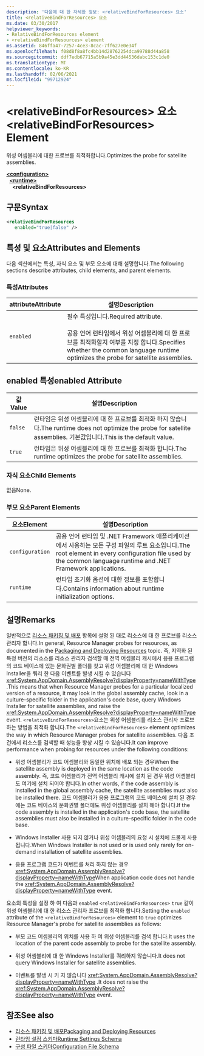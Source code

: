```yaml
---
description: '다음에 대 한 자세한 정보: <relativeBindForResources> 요소'
title: <relativeBindForResources> 요소
ms.date: 03/30/2017
helpviewer_keywords:
- RelativeBindForResources element
- <relativeBindForResources> element
ms.assetid: 846ffa47-7257-4ce3-8cac-7ff627e0e34f
ms.openlocfilehash: f08d8f8a8fc4bb14d28762254dca99788d44a858
ms.sourcegitcommit: ddf7edb67715a5b9a45e3dd44536dabc153c1de0
ms.translationtype: MT
ms.contentlocale: ko-KR
ms.lasthandoff: 02/06/2021
ms.locfileid: "99712924"
---
```

# <a name="relativebindforresources-element"></a><span data-ttu-id="69678-103">\<relativeBindForResources> 요소</span><span class="sxs-lookup"><span data-stu-id="69678-103">\<relativeBindForResources> Element</span></span>

<span data-ttu-id="69678-104">위성 어셈블리에 대한 프로브를 최적화합니다.</span><span class="sxs-lookup"><span data-stu-id="69678-104">Optimizes the probe for satellite assemblies.</span></span>  
  
[**\<configuration>**](../configuration-element.md)\
&nbsp;&nbsp;[**\<runtime>**](runtime-element.md)\
&nbsp;&nbsp;&nbsp;&nbsp;**\<relativeBindForResources>**  
  
## <a name="syntax"></a><span data-ttu-id="69678-105">구문</span><span class="sxs-lookup"><span data-stu-id="69678-105">Syntax</span></span>  
  
```xml
<relativeBindForResources
   enabled="true|false" />  
```  
  
## <a name="attributes-and-elements"></a><span data-ttu-id="69678-106">특성 및 요소</span><span class="sxs-lookup"><span data-stu-id="69678-106">Attributes and Elements</span></span>  

 <span data-ttu-id="69678-107">다음 섹션에서는 특성, 자식 요소 및 부모 요소에 대해 설명합니다.</span><span class="sxs-lookup"><span data-stu-id="69678-107">The following sections describe attributes, child elements, and parent elements.</span></span>  
  
### <a name="attributes"></a><span data-ttu-id="69678-108">특성</span><span class="sxs-lookup"><span data-stu-id="69678-108">Attributes</span></span>  
  
|<span data-ttu-id="69678-109">attribute</span><span class="sxs-lookup"><span data-stu-id="69678-109">Attribute</span></span>|<span data-ttu-id="69678-110">설명</span><span class="sxs-lookup"><span data-stu-id="69678-110">Description</span></span>|  
|---------------|-----------------|  
|`enabled`|<span data-ttu-id="69678-111">필수 특성입니다.</span><span class="sxs-lookup"><span data-stu-id="69678-111">Required attribute.</span></span><br /><br /> <span data-ttu-id="69678-112">공용 언어 런타임에서 위성 어셈블리에 대 한 프로브를 최적화할지 여부를 지정 합니다.</span><span class="sxs-lookup"><span data-stu-id="69678-112">Specifies whether the common language runtime optimizes the probe for satellite assemblies.</span></span>|  
  
## <a name="enabled-attribute"></a><span data-ttu-id="69678-113">enabled 특성</span><span class="sxs-lookup"><span data-stu-id="69678-113">enabled Attribute</span></span>  
  
|<span data-ttu-id="69678-114">값</span><span class="sxs-lookup"><span data-stu-id="69678-114">Value</span></span>|<span data-ttu-id="69678-115">설명</span><span class="sxs-lookup"><span data-stu-id="69678-115">Description</span></span>|  
|-----------|-----------------|  
|`false`|<span data-ttu-id="69678-116">런타임은 위성 어셈블리에 대 한 프로브를 최적화 하지 않습니다.</span><span class="sxs-lookup"><span data-stu-id="69678-116">The runtime does not optimize the probe for satellite assemblies.</span></span> <span data-ttu-id="69678-117">기본값입니다.</span><span class="sxs-lookup"><span data-stu-id="69678-117">This is the default value.</span></span>|  
|`true`|<span data-ttu-id="69678-118">런타임은 위성 어셈블리에 대 한 프로브를 최적화 합니다.</span><span class="sxs-lookup"><span data-stu-id="69678-118">The runtime optimizes the probe for satellite assemblies.</span></span>|  
  
### <a name="child-elements"></a><span data-ttu-id="69678-119">자식 요소</span><span class="sxs-lookup"><span data-stu-id="69678-119">Child Elements</span></span>  

 <span data-ttu-id="69678-120">없음</span><span class="sxs-lookup"><span data-stu-id="69678-120">None.</span></span>  
  
### <a name="parent-elements"></a><span data-ttu-id="69678-121">부모 요소</span><span class="sxs-lookup"><span data-stu-id="69678-121">Parent Elements</span></span>  
  
|<span data-ttu-id="69678-122">요소</span><span class="sxs-lookup"><span data-stu-id="69678-122">Element</span></span>|<span data-ttu-id="69678-123">설명</span><span class="sxs-lookup"><span data-stu-id="69678-123">Description</span></span>|  
|-------------|-----------------|  
|`configuration`|<span data-ttu-id="69678-124">공용 언어 런타임 및 .NET Framework 애플리케이션에서 사용하는 모든 구성 파일의 루트 요소입니다.</span><span class="sxs-lookup"><span data-stu-id="69678-124">The root element in every configuration file used by the common language runtime and .NET Framework applications.</span></span>|  
|`runtime`|<span data-ttu-id="69678-125">런타임 초기화 옵션에 대한 정보를 포함합니다.</span><span class="sxs-lookup"><span data-stu-id="69678-125">Contains information about runtime initialization options.</span></span>|  
  
## <a name="remarks"></a><span data-ttu-id="69678-126">설명</span><span class="sxs-lookup"><span data-stu-id="69678-126">Remarks</span></span>  

 <span data-ttu-id="69678-127">일반적으로 [리소스 패키징 및 배포](../../../resources/packaging-and-deploying-resources-in-desktop-apps.md) 항목에 설명 된 대로 리소스에 대 한 프로브를 리소스 관리자 합니다.</span><span class="sxs-lookup"><span data-stu-id="69678-127">In general, Resource Manager probes for resources, as documented in the [Packaging and Deploying Resources](../../../resources/packaging-and-deploying-resources-in-desktop-apps.md) topic.</span></span> <span data-ttu-id="69678-128">즉, 지역화 된 특정 버전의 리소스를 리소스 관리자 검색할 때 전역 어셈블리 캐시에서 응용 프로그램의 코드 베이스에 있는 문화권별 폴더를 찾고 위성 어셈블리에 대 한 Windows Installer을 쿼리 한 다음 이벤트를 발생 시킬 수 있습니다 <xref:System.AppDomain.AssemblyResolve?displayProperty=nameWithType> .</span><span class="sxs-lookup"><span data-stu-id="69678-128">This means that when Resource Manager probes for a particular localized version of a resource, it may look in the global assembly cache, look in a culture-specific folder in the application's code base, query Windows Installer for satellite assemblies, and raise the <xref:System.AppDomain.AssemblyResolve?displayProperty=nameWithType> event.</span></span> <span data-ttu-id="69678-129">`<relativeBindForResources>`요소는 위성 어셈블리를 리소스 관리자 프로브 하는 방법을 최적화 합니다.</span><span class="sxs-lookup"><span data-stu-id="69678-129">The `<relativeBindForResources>` element optimizes the way in which Resource Manager probes for satellite assemblies.</span></span> <span data-ttu-id="69678-130">다음 조건에서 리소스를 검색할 때 성능을 향상 시킬 수 있습니다.</span><span class="sxs-lookup"><span data-stu-id="69678-130">It can improve performance when probing for resources under the following conditions:</span></span>  
  
- <span data-ttu-id="69678-131">위성 어셈블리가 코드 어셈블리와 동일한 위치에 배포 되는 경우</span><span class="sxs-lookup"><span data-stu-id="69678-131">When the satellite assembly is deployed in the same location as the code assembly.</span></span> <span data-ttu-id="69678-132">즉, 코드 어셈블리가 전역 어셈블리 캐시에 설치 된 경우 위성 어셈블리도 여기에 설치 되어야 합니다.</span><span class="sxs-lookup"><span data-stu-id="69678-132">In other words, if the code assembly is installed in the global assembly cache, the satellite assemblies must also be installed there.</span></span> <span data-ttu-id="69678-133">코드 어셈블리가 응용 프로그램의 코드 베이스에 설치 된 경우에는 코드 베이스의 문화권별 폴더에도 위성 어셈블리를 설치 해야 합니다.</span><span class="sxs-lookup"><span data-stu-id="69678-133">If the code assembly is installed in the application's code base, the satellite assemblies must also be installed in a culture-specific folder in the code base.</span></span>  
  
- <span data-ttu-id="69678-134">Windows Installer 사용 되지 않거나 위성 어셈블리의 요청 시 설치에 드물게 사용 됩니다.</span><span class="sxs-lookup"><span data-stu-id="69678-134">When Windows Installer is not used or is used only rarely for on-demand installation of satellite assemblies.</span></span>  
  
- <span data-ttu-id="69678-135">응용 프로그램 코드가 이벤트를 처리 하지 않는 경우 <xref:System.AppDomain.AssemblyResolve?displayProperty=nameWithType></span><span class="sxs-lookup"><span data-stu-id="69678-135">When application code does not handle the <xref:System.AppDomain.AssemblyResolve?displayProperty=nameWithType> event.</span></span>  
  
 <span data-ttu-id="69678-136">요소의 특성을 설정 하 여 다음과 `enabled` `<relativeBindForResources>` `true` 같이 위성 어셈블리에 대 한 리소스 관리자 프로브를 최적화 합니다.</span><span class="sxs-lookup"><span data-stu-id="69678-136">Setting the `enabled` attribute of the `<relativeBindForResources>` element to `true` optimizes Resource Manager's probe for satellite assemblies as follows:</span></span>  
  
- <span data-ttu-id="69678-137">부모 코드 어셈블리의 위치를 사용 하 여 위성 어셈블리를 검색 합니다.</span><span class="sxs-lookup"><span data-stu-id="69678-137">It uses the location of the parent code assembly to probe for the satellite assembly.</span></span>  
  
- <span data-ttu-id="69678-138">위성 어셈블리에 대 한 Windows Installer를 쿼리하지 않습니다.</span><span class="sxs-lookup"><span data-stu-id="69678-138">It does not query Windows Installer for satellite assemblies.</span></span>  
  
- <span data-ttu-id="69678-139">이벤트를 발생 시 키 지 않습니다 <xref:System.AppDomain.AssemblyResolve?displayProperty=nameWithType> .</span><span class="sxs-lookup"><span data-stu-id="69678-139">It does not raise the <xref:System.AppDomain.AssemblyResolve?displayProperty=nameWithType> event.</span></span>  
  
## <a name="see-also"></a><span data-ttu-id="69678-140">참조</span><span class="sxs-lookup"><span data-stu-id="69678-140">See also</span></span>

- [<span data-ttu-id="69678-141">리소스 패키징 및 배포</span><span class="sxs-lookup"><span data-stu-id="69678-141">Packaging and Deploying Resources</span></span>](../../../resources/packaging-and-deploying-resources-in-desktop-apps.md)
- [<span data-ttu-id="69678-142">런타임 설정 스키마</span><span class="sxs-lookup"><span data-stu-id="69678-142">Runtime Settings Schema</span></span>](index.md)
- [<span data-ttu-id="69678-143">구성 파일 스키마</span><span class="sxs-lookup"><span data-stu-id="69678-143">Configuration File Schema</span></span>](../index.md)
